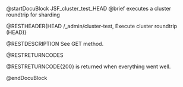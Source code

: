 
@startDocuBlock JSF_cluster_test_HEAD
@brief executes a cluster roundtrip for sharding

@RESTHEADER{HEAD /_admin/cluster-test, Execute cluster roundtrip (HEAD)}

@RESTDESCRIPTION
See GET method.

@RESTRETURNCODES

@RESTRETURNCODE{200} is returned when everything went well.

@endDocuBlock

